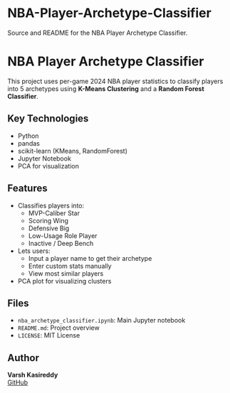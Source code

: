 # NBA-Player-Archetype-Classifier
Source and README for the NBA Player Archetype Classifier.

# NBA Player Archetype Classifier

This project uses per-game 2024 NBA player statistics to classify players into 5 archetypes using **K-Means Clustering** and a **Random Forest Classifier**.

## Key Technologies
- Python
- pandas
- scikit-learn (KMeans, RandomForest)
- Jupyter Notebook
- PCA for visualization

## Features
- Classifies players into:
  - MVP-Caliber Star
  - Scoring Wing
  - Defensive Big
  - Low-Usage Role Player
  - Inactive / Deep Bench
- Lets users:
  - Input a player name to get their archetype
  - Enter custom stats manually
  - View most similar players
- PCA plot for visualizing clusters

## Files
- `nba_archetype_classifier.ipynb`: Main Jupyter notebook
- `README.md`: Project overview
- `LICENSE`: MIT License

## Author
**Varsh Kasireddy**  
[GitHub](https://github.com/varshkasireddy)
